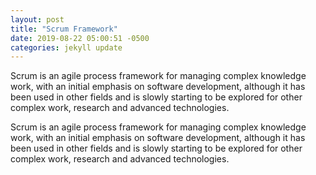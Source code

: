 ```yaml
---
layout: post
title: "Scrum Framework"
date: 2019-08-22 05:00:51 -0500
categories: jekyll update
---
```


Scrum is an agile process framework for managing complex knowledge work, with an initial emphasis on software development, although it has been used in other fields and is slowly starting to be explored for other complex work, research and advanced technologies.

Scrum is an agile process framework for managing complex knowledge work, with an initial emphasis on software development, although it has been used in other fields and is slowly starting to be explored for other complex work, research and advanced technologies.
